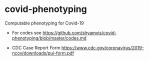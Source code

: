 # covid-phenotyping
Computable phenotyping for Covid-19
* For codes see https://github.com/shyamvis/covid-phenotyping/blob/master/codes.md

* CDC Case Report Form https://www.cdc.gov/coronavirus/2019-ncov/downloads/pui-form.pdf
